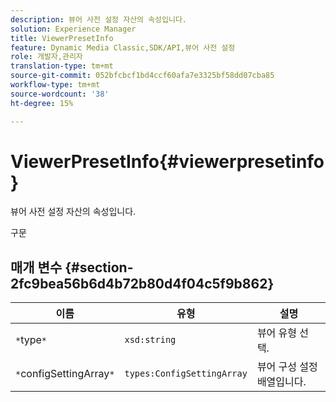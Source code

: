 ```yaml
---
description: 뷰어 사전 설정 자산의 속성입니다.
solution: Experience Manager
title: ViewerPresetInfo
feature: Dynamic Media Classic,SDK/API,뷰어 사전 설정
role: 개발자,관리자
translation-type: tm+mt
source-git-commit: 052bfcbcf1bd4ccf60afa7e3325bf58dd07cba85
workflow-type: tm+mt
source-wordcount: '38'
ht-degree: 15%

---
```



# ViewerPresetInfo{#viewerpresetinfo}

뷰어 사전 설정 자산의 속성입니다.

구문

## 매개 변수 {#section-2fc9bea56b6d4b72b80d4f04c5f9b862}

| 이름 | 유형 | 설명 |
|---|---|---|
| `*`type`*` | `xsd:string` | 뷰어 유형 선택. |
| `*`configSettingArray`*` | `types:ConfigSettingArray` | 뷰어 구성 설정 배열입니다. |

